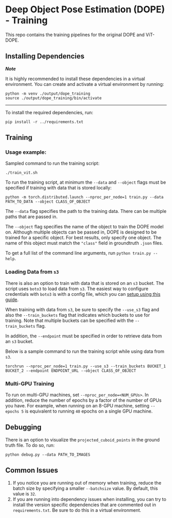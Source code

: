 # Deep Object Pose Estimation (DOPE) - Training 

This repo contains the training pipelines for the original DOPE and ViT-DOPE.


## Installing Dependencies
***Note***

It is highly recommended to install these dependencies in a virtual environment. You can create and activate a virtual environment by running: 
```
python -m venv ./output/dope_training
source ./output/dope_training/bin/activate
```
---
To install the required dependencies, run:
```
pip install -r ../requirements.txt
```

## Training

### Usage example:

Sampled command to run the training script:
```
./train_vit.sh
```

To run the training script, at minimum the ``--data`` and ``--object`` flags must be specified if training with data that is stored locally:
```
python -m torch.distributed.launch --nproc_per_node=1 train.py --data PATH_TO_DATA --object CLASS_OF_OBJECT
```
The ``--data`` flag specifies the path to the training data. There can be multiple paths that are passed in. 

The ``--object`` flag specifies the name of the object to train the DOPE model on.
Although multiple objects can be passed in, DOPE is designed to be trained for a specific object. For best results, only specify one object.
The name of this object must match the `"class"` field in groundtruth `.json` files.

To get a full list of the command line arguments, run `python train.py --help`.

### Loading Data from `s3`
There is also an option to train with data that is stored on an `s3` bucket. The script uses `boto3` to load data from `s3`.
The easiest way to configure credentials with `boto3` is with a config file, which you can [setup using this guide](https://boto3.amazonaws.com/v1/documentation/api/latest/guide/credentials.html#aws-config-file).

When training with data from `s3`, be sure to specify the ``--use_s3`` flag and also the ``--train_buckets`` flag that indicates which buckets to use for training.
Note that multiple buckets can be specified with the `--train_buckets` flag. 

In addition, the `--endpoint` must be specified in order to retrieve data from an `s3` bucket. 

Below is a sample command to run the training script while using data from `s3`.
```
torchrun --nproc_per_node=1 train.py --use_s3 --train_buckets BUCKET_1 BUCKET_2 --endpoint ENDPOINT_URL --object CLASS_OF_OBJECT
```

### Multi-GPU Training

To run on multi-GPU machines, set `--nproc_per_node=<NUM_GPUs>`. In addition, reduce the number of epochs by a factor of the number of GPUs you have.
For example, when running on an 8-GPU machine, setting ``--epochs 5`` is equivalent to running `40` epochs on a single GPU machine.

## Debugging 
There is an option to visualize the `projected_cuboid_points` in the ground truth file. To do so, run:
```
python debug.py --data PATH_TO_IMAGES
```

## Common Issues

1. If you notice you are running out of memory when training, reduce the batch size by specifying a smaller ``--batchsize`` value. By default, this value is `32`.
2. If you are running into dependency issues when installing, 
you can try to install the version specific dependencies that are commented out in `requirements.txt`. Be sure to do this in a virtual environment.

